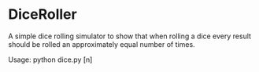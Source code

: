 # DiceRoller
A simple dice rolling simulator to show that when rolling a dice every result should be rolled an approximately equal number of times.

Usage: python dice.py [n]
